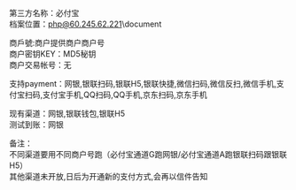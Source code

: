 ﻿第三方名称：必付宝  
档案位置：php@60.245.62.221\document  
  
商戶號:商户提供商户商户号  
商户密钥KEY：MD5秘钥  
商户交易帐号：无  
  
支持payment：网银,银联扫码,银联H5,银联快捷,微信扫码,微信反扫,微信手机,支付宝扫码,支付宝手机,QQ扫码,QQ手机,京东扫码,京东手机  
  
现有渠道：网银,银联钱包,银联H5  
测试到账：网银  
  
备注：  
不同渠道要用不同商户号跑（必付宝通道G跑网银/必付宝通道A跑银联扫码跟银联H5）  
其他渠道未开放,日后为开通新的支付方式,会再以信件告知  